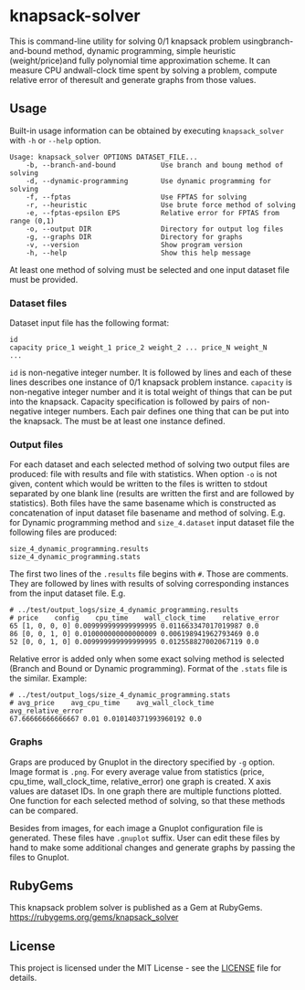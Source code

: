 # knapsack-solver
This is command-line utility for solving 0/1 knapsack problem
usingbranch-and-bound method, dynamic programming, simple heuristic
(weight/price)and fully polynomial time approximation scheme. It can measure
CPU andwall-clock time spent by solving a problem, compute relative error of
theresult and generate graphs from those values.

## Usage
Built-in usage information can be obtained by executing ```knapsack_solver```
with ```-h``` or ```--help``` option.
```
Usage: knapsack_solver OPTIONS DATASET_FILE...
    -b, --branch-and-bound           Use branch and boung method of solving
    -d, --dynamic-programming        Use dynamic programming for solving
    -f, --fptas                      Use FPTAS for solving
    -r, --heuristic                  Use brute force method of solving
    -e, --fptas-epsilon EPS          Relative error for FPTAS from range (0,1)
    -o, --output DIR                 Directory for output log files
    -g, --graphs DIR                 Directory for graphs
    -v, --version                    Show program version
    -h, --help                       Show this help message
```
At least one method of solving must be selected and one input dataset file
must be provided.
### Dataset files
Dataset input file has the following format:
```
id
capacity price_1 weight_1 price_2 weight_2 ... price_N weight_N
...
```

```id``` is non-negative integer number. It is followed by lines and each of
these lines describes one instance of 0/1 knapsack problem
instance. ```capacity``` is non-negative integer number and it is total weight
of things that can be put into the knapsack. Capacity specification is
followed by pairs of non-negative integer numbers. Each pair defines one thing
that can be put into the knapsack. The must be at least one instance defined.

### Output files
For each dataset and each selected method of solving two output files are
produced: file with results and file with statistics. When option ```-o``` is
not given, content which would be written to the files is written to stdout
separated by one blank line (results are written the first and are followed by
statistics).
Both files have the same basename which is constructed as concatenation of
input dataset file basename and method of solving. E.g. for Dynamic programming
method and ```size_4.dataset``` input dataset file the following files are
produced:
```
size_4_dynamic_programming.results
size_4_dynamic_programming.stats
```
The first two lines of the ```.results``` file begins with ```#```. Those are
comments. They are followed by lines with results of solving corresponding
instances from the input dataset file. E.g.
```
# ../test/output_logs/size_4_dynamic_programming.results
# price    config    cpu_time    wall_clock_time    relative_error
65 [1, 0, 0, 0] 0.009999999999999995 0.011663347017019987 0.0
86 [0, 0, 1, 0] 0.010000000000000009 0.006198941962793469 0.0
52 [0, 0, 1, 0] 0.009999999999999995 0.012558827002067119 0.0
```
Relative error is added only when some exact solving method is selected
(Branch and Bound or Dynamic programming).
Format of the ```.stats``` file is the similar. Example:
```
# ../test/output_logs/size_4_dynamic_programming.stats
# avg_price    avg_cpu_time    avg_wall_clock_time    avg_relative_error
67.66666666666667 0.01 0.010140371993960192 0.0
```

### Graphs
Graps are produced by Gnuplot in the directory specified by ```-g```
option. Image format is ```.png```. For every average value from statistics
(price,  cpu_time, wall_clock_time, relative_error) one graph is created. X
axis values are dataset IDs. In one graph there are multiple functions
plotted. One function for each selected method of solving, so that these
methods can be compared.

Besides from images, for each image a Gnuplot configuration file is
generated. These files have ```.gnuplot``` suffix. User can edit these files
by hand to make some additional changes and generate graphs by passing the
files to Gnuplot.

## RubyGems
This knapsack problem solver is published as a Gem at RubyGems.
https://rubygems.org/gems/knapsack_solver

## License
This project is licensed under the MIT License - see the [LICENSE](LICENSE)
file for details.
